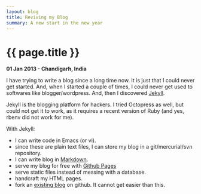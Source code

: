 ```yaml
---
layout: blog
title: Reviving my Blog
summary: A new start in the new year
---
```


# {{ page.title }}

__01 Jan 2013 - Chandigarh, India__

I have trying to write a blog since a long time now. It is just that I could never get started. And, when I started a couple of times, I could never get used to softwares like blogger/wordpress. And, then I discovered [Jekyll](https://github.com/mojombo/jekyll "Jekyll").

Jekyll is the blogging platform for hackers. I tried Octopress as well, but could not get it to work, as it requires a recent version of Ruby (and yes, rbenv did not work for me).

With Jekyll:

  *  I can write code in Emacs (or vi).
  *  since these are plain text files, I can store my blog in a git/mercurial/svn repository.
  *  I can write blog in [Markdown](http://daringfireball.net/projects/markdown/syntax).
  *  serve my blog for free with [Github Pages](http://pages.github.com)
  *  serve static files instead of messing with a database.
  *  handcraft my HTML pages.
  *  fork an [existing blog](https://github.com/mojombo/jekyll/wiki/sites) on github. It cannot get easier than this.
